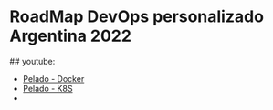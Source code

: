 # RoadMap DevOps personalizado Argentina 2022

## youtube:

- [Pelado - Docker](https://www.youtube.com/watch?v=CV_Uf3Dq-EU)
- [Pelado - K8S](https://www.youtube.com/watch?v=DCoBcpOA7W4)
- 

